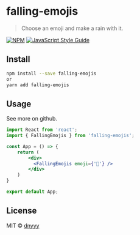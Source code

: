 # falling-emojis

> Choose an emoji and make a rain with it.

[![NPM](https://img.shields.io/npm/v/falling-emojis.svg)](https://www.npmjs.com/package/falling-emojis) [![JavaScript Style Guide](https://img.shields.io/badge/code_style-standard-brightgreen.svg)](https://standardjs.com)

## Install

```bash
npm install --save falling-emojis
or
yarn add falling-emojis
```

## Usage

See more on github.

```jsx
import React from 'react';
import { FallingEmojis } from 'falling-emojis';

const App = () => {
	return (
		<div>
		  <FallingEmojis emoji={'🎉'} />
		</div>
	)
}

export default App;
```

## License

MIT © [dnyyy](https://github.com/dnyyy)
